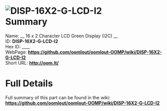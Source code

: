 
![DISP-16X2-G-LCD-I2](https://github.com/oomlout/oomlout-OOMP/blob/master/parts/DISP-16X2-G-LCD-I2/DISP-16X2-G-LCD-I2_420.jpg)   
Summary
=================
  
Name: __ 16 x 2 Character LCD Green Display (I2C) __    
ID: __DISP-16X2-G-LCD-I2__   
Hex ID: ____   
WebPage: __https://github.com/oomlout/oomlout-OOMP/wiki/DISP-16X2-G-LCD-I2__   
Short URL: __http://oom.lt/__   

Full Details
==========================
Full summary of this part can be found in the wiki:   
__https://github.com/oomlout/oomlout-OOMP/wiki/DISP-16X2-G-LCD-I2__    

